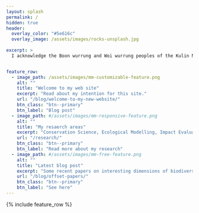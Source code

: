 ```yaml
---
layout: splash
permalink: /
hidden: true
header:
  overlay_color: "#5e616c"
  overlay_image: /assets/images/rocks-unsplash.jpg
 
excerpt: >
  I acknowledge the Boon wurrung and Woi wurrung peoples of the Kulin Nations as the Traditional Owners of the land on which I live and work, and pay my respects to their Elders past, present and future.


feature_row:
  - image_path: /assets/images/mm-customizable-feature.png
    alt: ""
    title: "Welcome to my web site"
    excerpt: "Read about my intention for this site."
    url: "/blog/welcome-to-my-new-website/"
    btn_class: "btn--primary"
    btn_label: "Blog post"
  - image_path: #/assets/images/mm-responsive-feature.png
    alt: ""
    title: "My resaerch areas"
    excerpt: "Conservation Science, Ecological Modelling, Impact Evaluation, Conservation Policy."
    url: "/research/"
    btn_class: "btn--primary"
    btn_label: "Read more about my research"
  - image_path: #/assets/images/mm-free-feature.png
    alt: ""
    title: "Latest blog post"
    excerpt: "Some recent papers on interesting dimensions of biodiversity offsetting."
    url: "/blog/offset-papers/"
    btn_class: "btn--primary"
    btn_label: "See here"      
---
```


{% include feature_row %}
